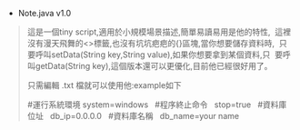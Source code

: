 
* Note.java v1.0 
> 這是一個tiny script,適用於小規模場景描述,簡單易讀易用是他的特性,
  這裡沒有漫天飛舞的<>標籤,也沒有坑坑疤疤的{}區塊,當你想要儲存資料時,
  只要呼叫setData(String key,String value),如果你想要拿到某個資料,只
  要呼叫getData(String key),這個版本還可以更優化,目前他已經很好用了。  
>
> 只需編輯 .txt 檔就可以使用他:example如下  
>
> #運行系統環境 
 system=windows  
 #程序終止命令  
 stop=true  
 #資料庫位址  
 db_ip=0.0.0.0  
 #資料庫名稱  
 db_name=your name  

